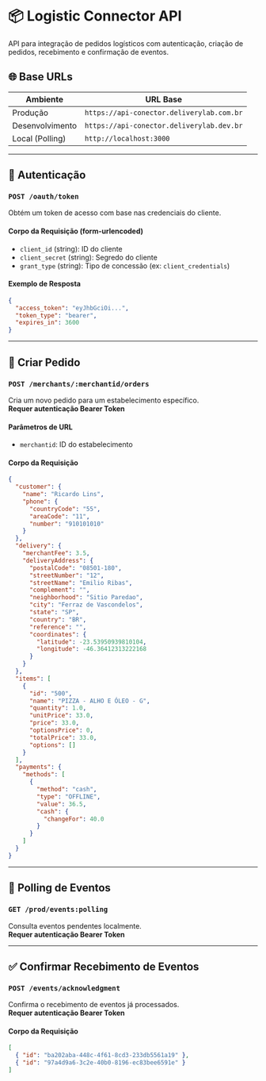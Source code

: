 
# 📦 Logistic Connector API

API para integração de pedidos logísticos com autenticação, criação de pedidos, recebimento e confirmação de eventos.

## 🌐 Base URLs

| Ambiente | URL Base |
|----------|----------|
| Produção | `https://api-conector.deliverylab.com.br` |
| Desenvolvimento | `https://api-conector.deliverylab.dev.br` |
| Local (Polling) | `http://localhost:3000` |

---

## 🔐 Autenticação

### `POST /oauth/token`

Obtém um token de acesso com base nas credenciais do cliente.

#### Corpo da Requisição (form-urlencoded)

- `client_id` (string): ID do cliente  
- `client_secret` (string): Segredo do cliente  
- `grant_type` (string): Tipo de concessão (ex: `client_credentials`)  

#### Exemplo de Resposta

```json
{
  "access_token": "eyJhbGciOi...",
  "token_type": "bearer",
  "expires_in": 3600
}
```

---

## 📝 Criar Pedido

### `POST /merchants/:merchantid/orders`

Cria um novo pedido para um estabelecimento específico.  
**Requer autenticação Bearer Token**

#### Parâmetros de URL

- `merchantid`: ID do estabelecimento

#### Corpo da Requisição

```json
{
  "customer": {
    "name": "Ricardo Lins",
    "phone": {
      "countryCode": "55",
      "areaCode": "11",
      "number": "910101010"
    }
  },
  "delivery": {
    "merchantFee": 3.5,
    "deliveryAddress": {
      "postalCode": "08501-180",
      "streetNumber": "12",
      "streetName": "Emilio Ribas",
      "complement": "",
      "neighborhood": "Sitio Paredao",
      "city": "Ferraz de Vascondelos",
      "state": "SP",
      "country": "BR",
      "reference": "",
      "coordinates": {
        "latitude": -23.53950939810104,
        "longitude": -46.36412313222168
      }
    }
  },
  "items": [
    {
      "id": "500",
      "name": "PIZZA - ALHO E ÓLEO - G",
      "quantity": 1.0,
      "unitPrice": 33.0,
      "price": 33.0,
      "optionsPrice": 0,
      "totalPrice": 33.0,
      "options": []
    }
  ],
  "payments": {
    "methods": [
      {
        "method": "cash",
        "type": "OFFLINE",
        "value": 36.5,
        "cash": {
          "changeFor": 40.0
        }
      }
    ]
  }
}
```

---

## 🔁 Polling de Eventos

### `GET /prod/events:polling`

Consulta eventos pendentes localmente.  
**Requer autenticação Bearer Token**

---

## ✅ Confirmar Recebimento de Eventos

### `POST /events/acknowledgment`

Confirma o recebimento de eventos já processados.  
**Requer autenticação Bearer Token**

#### Corpo da Requisição

```json
[
  { "id": "ba202aba-448c-4f61-8cd3-233db5561a19" },
  { "id": "97a4d9a6-3c2e-40b0-8196-ec83bee6591e" }
]
```
